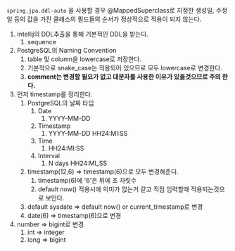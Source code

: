 `spring.jpa.ddl-auto` 을 사용할 경우 @MappedSuperclass로 지정한 생성일, 수정일 등의 값을 가진 클래스의 필드들의 순서가 정상적으로 적용이 되지 않는다.

1. Intellij의 DDL추출을 통해 기본적인 DDL을 받는다.
	1. sequence
2. PostgreSQL의 Naming Convention
	1. table 및 column을 lowercase로 저장한다.
	2. 기본적으로 snake_case는 적용되어 있으므로 모두 lowercase로 변경한다.
	3. **comment는 변경할 필요가 없고 대문자를 사용한 이유가 있을것으므로 주의 한다.**
3. 먼저 timestamp를 정리한다.
	1. PostgreSQL의 날짜 타입
		1. Date
			1. YYYY-MM-DD
		2. Timestamp
			1. YYYY-MM-DD HH24:MI:SS
		3. Time
			1. HH24:MI:SS
		4. Interval
			1. N days HH24:MI_SS
	2. timestamp(12,6) => timestamp(6)으로 모두 변경해준다.
		1. timestamp(6)에 '6'은 뒤에 초 자릿수
		2. default now() 적용시에 의미가 없는거 같고 직접 입력할때 적용되는것으로 보인다.
	3. default sysdate => default now() or current_timestamp로 변경
	4. date(6) => timestamp(6)으로 변경
4. number => bigint로 변경
	1. int => integer
	2. long => bigint